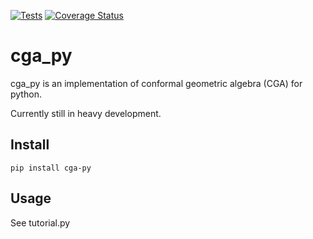 [![Tests](https://github.com/physicspenguin/cga-py/actions/workflows/tests.yml/badge.svg)](https://github.com/physicspenguin/cga-py/actions/workflows/tests.yml)
[![Coverage Status](https://coveralls.io/repos/github/physicspenguin/cga-py/badge.svg)](https://coveralls.io/github/physicspenguin/cga-py)

# cga_py

cga_py is an implementation of conformal geometric algebra (CGA) for python.

Currently still in heavy development.

## Install
```
pip install cga-py
```

## Usage
See tutorial.py
